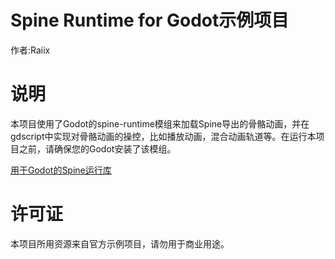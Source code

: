 # Spine Runtime for Godot示例项目
作者:Raiix

# 说明
本项目使用了Godot的spine-runtime模组来加载Spine导出的骨骼动画，并在gdscript中实现对骨骼动画的操控，比如播放动画，混合动画轨道等。在运行本项目之前，请确保您的Godot安装了该模组。

[用于Godot的Spine运行库](https://github.com/rayxuln/spine-runtime-for-godot "spine-runtime for Godot")

# 许可证
本项目所用资源来自官方示例项目，请勿用于商业用途。